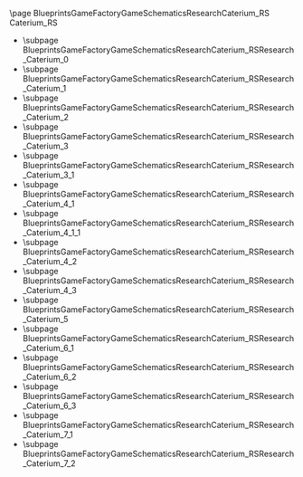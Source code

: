\page BlueprintsGameFactoryGameSchematicsResearchCaterium_RS Caterium_RS
- \subpage BlueprintsGameFactoryGameSchematicsResearchCaterium_RSResearch_Caterium_0
- \subpage BlueprintsGameFactoryGameSchematicsResearchCaterium_RSResearch_Caterium_1
- \subpage BlueprintsGameFactoryGameSchematicsResearchCaterium_RSResearch_Caterium_2
- \subpage BlueprintsGameFactoryGameSchematicsResearchCaterium_RSResearch_Caterium_3
- \subpage BlueprintsGameFactoryGameSchematicsResearchCaterium_RSResearch_Caterium_3_1
- \subpage BlueprintsGameFactoryGameSchematicsResearchCaterium_RSResearch_Caterium_4_1
- \subpage BlueprintsGameFactoryGameSchematicsResearchCaterium_RSResearch_Caterium_4_1_1
- \subpage BlueprintsGameFactoryGameSchematicsResearchCaterium_RSResearch_Caterium_4_2
- \subpage BlueprintsGameFactoryGameSchematicsResearchCaterium_RSResearch_Caterium_4_3
- \subpage BlueprintsGameFactoryGameSchematicsResearchCaterium_RSResearch_Caterium_5
- \subpage BlueprintsGameFactoryGameSchematicsResearchCaterium_RSResearch_Caterium_6_1
- \subpage BlueprintsGameFactoryGameSchematicsResearchCaterium_RSResearch_Caterium_6_2
- \subpage BlueprintsGameFactoryGameSchematicsResearchCaterium_RSResearch_Caterium_6_3
- \subpage BlueprintsGameFactoryGameSchematicsResearchCaterium_RSResearch_Caterium_7_1
- \subpage BlueprintsGameFactoryGameSchematicsResearchCaterium_RSResearch_Caterium_7_2
